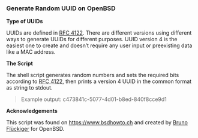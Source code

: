 ### **Generate Random UUID on OpenBSD**

**Type of UUIDs**

UUIDs are defined in [RFC 4122](https://tools.ietf.org/html/rfc4122). There are different versions using different ways to generate UUIDs for different purposes. UUID version 4 is the easiest one to create and doesn’t require any user input or preexisting data like a MAC address.


**The Script**

The shell script generates random numbers and sets the required bits according to [RFC 4122](https://tools.ietf.org/html/rfc4122), then prints a version 4 UUID in the common format as string to stdout.

>Example output:
>c473841c-5077-4d01-b8ed-840f8cce9d1


**Acknowledgements**

This script was found on https://www.bsdhowto.ch and created by [Bruno Flückiger](https://runbsd.info/people/bflueckiger.html) for OpenBSD.
